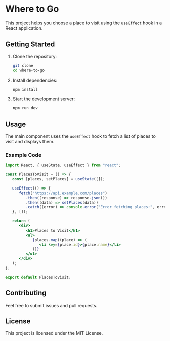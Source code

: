 # Where to Go

This project helps you choose a place to visit using the `useEffect` hook in a React application.

## Getting Started

1. Clone the repository:

   ```sh
   git clone
   cd where-to-go
   ```

2. Install dependencies:

   ```sh
   npm install
   ```

3. Start the development server:
   ```sh
   npm run dev
   ```

## Usage

The main component uses the `useEffect` hook to fetch a list of places to visit and displays them.

### Example Code

```jsx
import React, { useState, useEffect } from "react";

const PlacesToVisit = () => {
   const [places, setPlaces] = useState([]);

   useEffect(() => {
      fetch("https://api.example.com/places")
         .then((response) => response.json())
         .then((data) => setPlaces(data))
         .catch((error) => console.error("Error fetching places:", error));
   }, []);

   return (
      <div>
         <h1>Places to Visit</h1>
         <ul>
            {places.map((place) => (
               <li key={place.id}>{place.name}</li>
            ))}
         </ul>
      </div>
   );
};

export default PlacesToVisit;
```

## Contributing

Feel free to submit issues and pull requests.

## License

This project is licensed under the MIT License.
